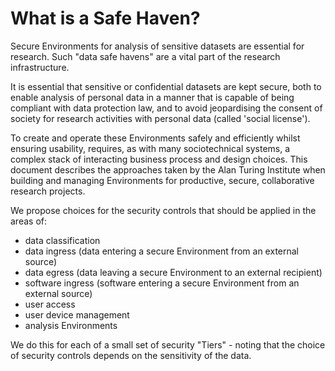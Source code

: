 # What is a Safe Haven?

Secure Environments for analysis of sensitive datasets are essential for research. Such "data safe havens" are a vital part of the research infrastructure.

It is essential that sensitive or confidential datasets are kept secure, both to enable analysis of personal data in a manner that is capable of being compliant with data protection law, and to avoid jeopardising the consent of society for research activities with personal data (called 'social license').

To create and operate these Environments safely and efficiently whilst ensuring usability, requires, as with many sociotechnical systems, a complex stack of interacting business process and design choices. This document describes the approaches taken by the Alan Turing Institute when building and managing Environments for productive, secure, collaborative research projects.

We propose choices for the security controls that should be applied in the areas of:

+ data classification
+ data ingress (data entering a secure Environment from an external source)
+ data egress (data leaving a secure Environment to an external recipient)
+ software ingress (software entering a secure Environment from an external source)
+ user access
+ user device management
+ analysis Environments

We do this for each of a small set of security "Tiers" - noting that the choice of security controls depends on the sensitivity of the data.
